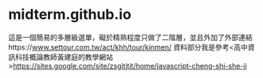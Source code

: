 # midterm.github.io
這是一個簡易的多層級選單，礙於精熟程度只做了二階層，並且外加了外部連結https://www.settour.com.tw/act/khh/tour/kinmen/
資料部分我是參考<高中資訊科技概論教師黃建庭的教學網站>https://sites.google.com/site/zsgititit/home/javascript-cheng-shi-she-ji

